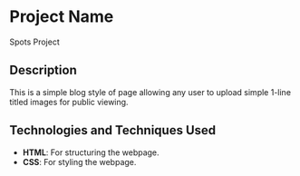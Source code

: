 # Project Name

Spots Project

## Description

This is a simple blog style of page allowing any user to upload simple 1-line titled images for public viewing.

## Technologies and Techniques Used

- **HTML**: For structuring the webpage.
- **CSS**: For styling the webpage.
